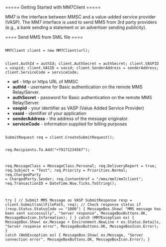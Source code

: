 ===== Getting Started with MM7Client =====

MM7 is the interface between MMSC and a value-added service provider (VASP).
The MM7 interface is used to send MMS from 3rd party providers (e.g., a bank sending a statement or an advertiser sending publicity).


==== Send MMS from SMIL file ====

<code csharp>
MM7Client client = new MM7Client(url);

client.AuthId = authId;
client.AuthSecret = authSecret;
client.VASPID = vaspid;
client.VASID = vasid;
client.SenderAddress = senderAddress;
client.ServiceCode = serviceCode;
</code>

  * **url** - http or https URL of MMSC
  * **authId** - username for Basic authentication on the remote MMS Relay/Server.
  * **authSecret** - password for Basic authentication on the remote MMS Relay/Server.
  * **vaspid** - your identifier as VASP (Value Added Service Provider)
  * **vasid** - identifier of your application
  * **senderAddress** - the address of the message originator.
  * **serviceCode** - information supplied for billing purposes 


<code csharp>
SubmitRequest req = client.CreateSubmitRequest();

req.Recipients.To.Add("+79171234567");

req.MessageClass = MessageClass.Personal;
req.DeliveryReport = true;
req.Subject = "Test";
req.Priority = Priorities.Normal;
req.ChargedParty = ChargedParty.Sender;
req.ContentHref =  "/mms/mm7/mm7client";
req.TransactionID = DateTime.Now.Ticks.ToString();

try
{
  // Submit MMS Message as VASP
  SubmitResponse resp = client.Submit(smilFilePath, req);
  // Check response status
  if (resp.Status.StatusCode == "1000")
  {
     MessageBox.Show(
         "MMS message has been sent successully",
         "Server response",
          MessageBoxButtons.OK, MessageBoxIcon.Information);
  }
}
catch (MM7Exception ex)
{
   MessageBox.Show(
         ex.Message + Environment.NewLine +
         ex.Status.Details,
         "Server response error",
         MessageBoxButtons.OK, MessageBoxIcon.Error);
}
catch (WebException ex)
{
    MessageBox.Show(
         ex.Message,
         "Server connection error",
         MessageBoxButtons.OK, MessageBoxIcon.Error);
}
</code>
